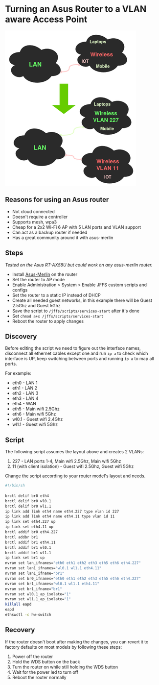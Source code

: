 # Turning an Asus Router to a VLAN aware Access Point
![asus-vlans](images/asus_vlans.png)

## Reasons for using an Asus router

- Not cloud connected
- Doesn't require a controller
- Supports mesh, wpa3
- Cheap for a 2x2 Wi-Fi 6 AP with 5 LAN ports and VLAN support
- Can act as a backup router if needed
- Has a great community around it with asus-merlin

## Steps

*Tested on the Asus RT-AX58U but could work on any asus-merlin router.*

- Install [Asus-Merlin](https://www.asuswrt-merlin.net/) on the router
- Set the router to AP mode
- Enable Administration > System > Enable JFFS custom scripts and configs
- Set the router to a static IP instead of DHCP
- Create all needed guest networks, in this example there will be Guest 2.5Ghz and Guest 5Ghz
- Save the script to `/jffs/scripts/services-start` after it's done
- Set `chmod a+x /jffs/scripts/services-start`
- Reboot the router to apply changes

## Discovery

Before editing the script we need to figure out the interface names, disconnect all ethernet cables except one and run `ip a` to check which interface is UP, keep switching between ports and running  `ip a` to map all ports.

For example:

- eth0 - LAN 1
- eth1 - LAN 2
- eth2 - LAN 3
- eth3 - LAN 4
- eth4 - WAN
- eth5 - Main wifi 2.5Ghz
- eth6 - Main wifi 5Ghz
- wl0.1 - Guest wifi 2.4Ghz
- wl1.1 - Guest wifi 5Ghz

## Script

The following script assumes the layout above and creates 2 VLANs:

1. 227 - LAN ports 1-4, Main wifi 2.5Ghz, Main wifi 5Ghz
2. 11 (with client isolation) - Guest wifi 2.5Ghz, Guest wifi 5Ghz

Change the script according to your router model's layout and needs.

```bash
#!/bin/sh

brctl delif br0 eth4
brctl delif br0 wl0.1
brctl delif br0 wl1.1
ip link add link eth4 name eth4.227 type vlan id 227
ip link add link eth4 name eth4.11 type vlan id 11
ip link set eth4.227 up
ip link set eth4.11 up
brctl addif br0 eth4.227
brctl addbr br1
brctl addif br1 eth4.11
brctl addif br1 wl0.1
brctl addif br1 wl1.1
ip link set br1 up
nvram set lan_ifnames="eth0 eth1 eth2 eth3 eth5 eth6 eth4.227"
nvram set lan1_ifnames="wl0.1 wl1.1 eth4.11"
nvram set lan1_ifname="br1"
nvram set br0_ifnames="eth0 eth1 eth2 eth3 eth5 eth6 eth4.227"
nvram set br1_ifnames="wl0.1 wl1.1 eth4.11"
nvram set br1_ifname="br1"
nvram set wl0.1_ap_isolate="1"
nvram set wl1.1_ap_isolate="1"
killall eapd
eapd
ethswctl -c hw-switch
```

## Recovery

If the router doesn't boot after making the changes, you can revert it to factory defaults on most models by following these steps:

1. Power off the router
2. Hold the WDS button on the back
3. Turn the router on while still holding the WDS button
4. Wait for the power led to turn off
5. Reboot the router normally